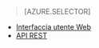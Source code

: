 > [AZURE.SELECTOR]
- [Interfaccia utente Web](../articles/hdinsight/hdinsight-hadoop-manage-ambari.md)
- [API REST](../articles/hdinsight/hdinsight-hadoop-manage-ambari-rest-api.md)